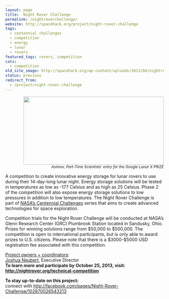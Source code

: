 ```yaml
---
layout: page
title:  Night Rover Challenge
permalink: /nightroverchallenge/
website: http://spacehack.org/project/night-rover-challenge
tags:
  - centennial challenges
  - competition
  - energy
  - lunar
  - rovers
featured_tags: rovers, competition
cats:
  - competition
old_site_image: http://spacehack.org/wp-content/uploads/2013/04/nightrover_large.jpg
status: previous
redirect_from:
  - /project/night-rover-challenge
---
```


<div class = "scrape-from-old-wordpress">

<p style="text-align: right;"><img class="alignnone size-full wp-image-2127" alt="" src="/wp-content/uploads/2013/04/nightrover_large.jpg" width="446" height="216" srcset="http://spacehack.org/wp-content/uploads/2013/04/nightrover_large.jpg 892w, http://spacehack.org/wp-content/uploads/2013/04/nightrover_large-310x150.jpg 310w" sizes="(max-width: 446px) 100vw, 446px" /><br />
<small><em>Asimov, Part-Time Scientists&#8217; entry for the Google Lunar X PRIZE</em></small></p>
<p>A competition to create innovative energy storage for lunar rovers to use during their 14-day-long lunar night. Energy storage solutions will be tested in temperatures as low as -177 Celsius and as high as 25 Celsius. Phase 2 of the competition will also expose energy storage solutions to low pressures in addition to low temperatures. The Night Rover Challenge is part of <a href="http://www.nasa.gov/directorates/spacetech/centennial_challenges/index.html">NASA&#8217;s Centennial Challenges</a> series that aims to create advanced technologies for space exploration.</p>
<p>Competition trials for the Night Rover Challenge will be conducted at NASA&#8217;s Glenn Research Center (GRC) Plumbrook Station located in Sandusky, Ohio. Prizes for winning solutions range from $50,000 to $500,000. The competition is open to international participants, but is only able to award prizes to U.S. citizens. Please note that there is a $3000-$5000 USD registration fee associated with this competition.</p>
<p><span style="text-decoration: underline;">Project owners + coordinators</span>:<br />
<a href="mailto:josh@nightrover.org">Joshua Neubert</a>, Executive Director <!--supplement--><br />
<strong>To learn more and participate by October 25, 2013, visit: <a href="http://nightrover.org/technical-competition">http://nightrover.org/technical-competition</a></strong></p>
<p><strong>To stay up-to-date on this project:</strong><br />
  connect with <a href="http://facebook.com/pages/Night-Rover-Challenge/102870026543213">http://facebook.com/pages/Night-Rover-Challenge/102870026543213</a></p>


</div>